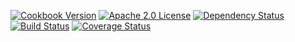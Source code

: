 [![Cookbook Version](https://img.shields.io/cookbook/v/cafe-data.svg)](https://supermarket.chef.io/cookbooks/cafe-data)
[![Apache 2.0 License](https://img.shields.io/github/license/opscafe/data.svg)](./LICENSE.txt)
[![Dependency Status](https://img.shields.io/gemnasium/opscafe/data.svg)](https://gemnasium.com/opscafe/data)
[![Build Status](https://img.shields.io/travis/opscafe/data.svg)](https://travis-ci.org/opscafe/data)
[![Coverage Status](https://img.shields.io/codecov/c/github/opscafe/data.svg)](https://codecov.io/github/opscafe/data)
